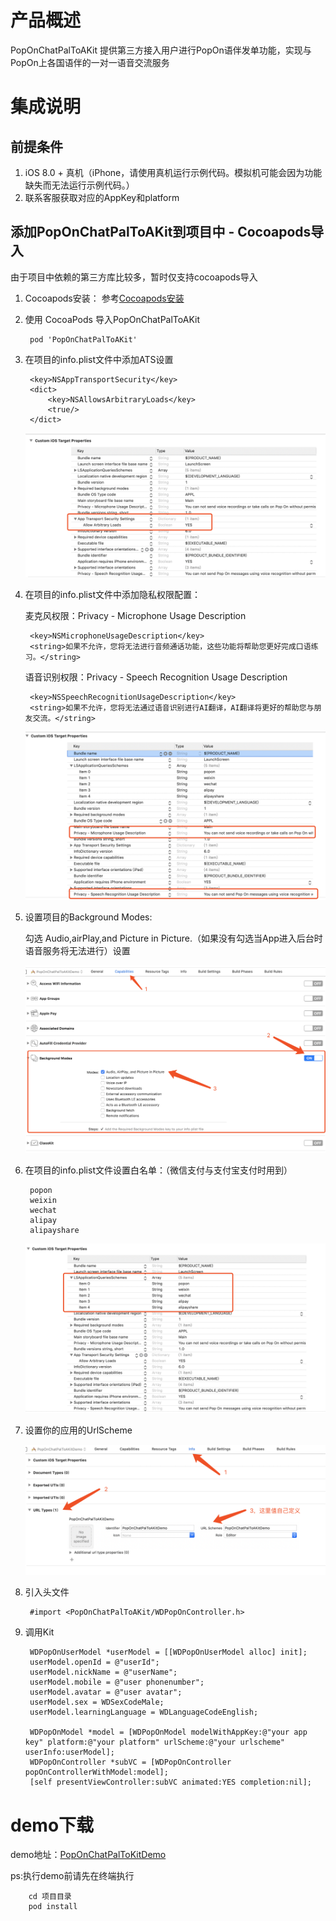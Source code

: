 # 产品概述 
PopOnChatPalToAKit 提供第三方接入用户进行PopOn语伴发单功能，实现与PopOn上各国语伴的一对一语音交流服务

# 集成说明 

## 前提条件 
1. iOS 8.0 + 真机（iPhone，请使用真机运行示例代码。模拟机可能会因为功能缺失而无法运行示例代码。）
2. 联系客服获取对应的AppKey和platform

## 添加PopOnChatPalToAKit到项目中 - Cocoapods导入
由于项目中依赖的第三方库比较多，暂时仅支持cocoapods导入
1. Cocoapods安装： 参考[Cocoapods安装](https://guides.cocoapods.org/using/getting-started.html)
2. 使用 CocoaPods 导入PopOnChatPalToAKit  

        pod 'PopOnChatPalToAKit'
    
3. 在项目的info.plist文件中添加ATS设置

    	<key>NSAppTransportSecurity</key>
	    <dict>
		    <key>NSAllowsArbitraryLoads</key>
		    <true/>
	    </dict>
	    
	![图一](https://github.com/poponsdk/PopOnSDK_IOS_ChatPalToAKit_Framework/blob/master/ReadmeResource/ATSSetting.png)

4. 在项目的info.plist文件中添加隐私权限配置：

    麦克风权限：Privacy - Microphone Usage Description 

        <key>NSMicrophoneUsageDescription</key>
        <string>如果不允许，您将无法进行音频通话功能，这些功能将帮助您更好完成口语练习。</string>
    
    语音识别权限：Privacy - Speech Recognition Usage Description

        <key>NSSpeechRecognitionUsageDescription</key>
        <string>如果不允许，您将无法通过语音识别进行AI翻译，AI翻译将更好的帮助您与朋友交流。</string>
    
    ![图二](https://github.com/poponsdk/PopOnSDK_IOS_ChatPalToAKit_Framework/blob/master/ReadmeResource/PrivacySetting.png)

5. 设置项目的Background Modes:

    勾选 Audio,airPlay,and Picture in Picture.（如果没有勾选当App进入后台时语音服务将无法进行）设置
    
    ![图三](https://github.com/poponsdk/PopOnSDK_IOS_ChatPalToAKit_Framework/blob/master/ReadmeResource/BackModeSetting.png)

6. 在项目的info.plist文件设置白名单：（微信支付与支付宝支付时用到）

		popon
		weixin
		wechat
		alipay
		alipayshare
	
	![图四](https://github.com/poponsdk/PopOnSDK_IOS_ChatPalToAKit_Framework/blob/master/ReadmeResource/SchemeSetting.png)

7. 设置你的应用的UrlScheme

	![图五](https://github.com/poponsdk/PopOnSDK_IOS_ChatPalToAKit_Framework/blob/master/ReadmeResource/UrlSchemeSetting.png)


8. 引入头文件 

        #import <PopOnChatPalToAKit/WDPopOnController.h>

9. 调用Kit  

	    WDPopOnUserModel *userModel = [[WDPopOnUserModel alloc] init];
	    userModel.openId = @"userId";
	    userModel.nickName = @"userName";
	    userModel.mobile = @"user phonenumber";
	    userModel.avatar = @"user avatar";
	    userModel.sex = WDSexCodeMale;
	    userModel.learningLanguage = WDLanguageCodeEnglish;
	    
		WDPopOnModel *model = [WDPopOnModel modelWithAppKey:@"your app key" platform:@"your platform" urlScheme:@"your urlscheme" userInfo:userModel];
    	WDPopOnController *subVC = [WDPopOnController popOnControllerWithModel:model];
    	[self presentViewController:subVC animated:YES completion:nil];
    

# demo下载
demo地址：[PopOnChatPalToKitDemo](https://github.com/poponsdk/PopOnSDK_IOS_ChatPalToAKit_Framework/tree/master/PopOnChatPalToAKitDemo)

ps:执行demo前请先在终端执行

        cd 项目目录
        pod install

